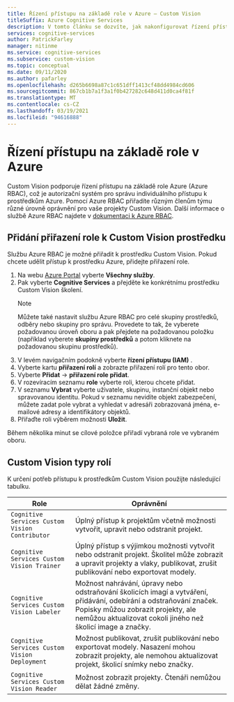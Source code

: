 ```yaml
---
title: Řízení přístupu na základě role v Azure – Custom Vision
titleSuffix: Azure Cognitive Services
description: V tomto článku se dozvíte, jak nakonfigurovat řízení přístupu na základě role Azure pro projekty Custom Vision.
services: cognitive-services
author: PatrickFarley
manager: nitinme
ms.service: cognitive-services
ms.subservice: custom-vision
ms.topic: conceptual
ms.date: 09/11/2020
ms.author: pafarley
ms.openlocfilehash: d265b6698a87c1c651dff1413cf48dd4984cd606
ms.sourcegitcommit: 867cb1b7a1f3a1f0b427282c648d411d0ca4f81f
ms.translationtype: MT
ms.contentlocale: cs-CZ
ms.lasthandoff: 03/19/2021
ms.locfileid: "94616888"
---
```

# <a name="azure-role-based-access-control"></a>Řízení přístupu na základě role v Azure

Custom Vision podporuje řízení přístupu na základě role Azure (Azure RBAC), což je autorizační systém pro správu individuálního přístupu k prostředkům Azure. Pomocí Azure RBAC přiřadíte různým členům týmu různé úrovně oprávnění pro vaše projekty Custom Vision. Další informace o službě Azure RBAC najdete v [dokumentaci k Azure RBAC](../../role-based-access-control/index.yml).

## <a name="add-role-assignment-to-custom-vision-resource"></a>Přidání přiřazení role k Custom Vision prostředku

Službu Azure RBAC je možné přiřadit k prostředku Custom Vision. Pokud chcete udělit přístup k prostředku Azure, přidejte přiřazení role.
1. Na webu [Azure Portal](https://ms.portal.azure.com/) vyberte **Všechny služby**. 
1. Pak vyberte **Cognitive Services** a přejděte ke konkrétnímu prostředku Custom Vision školení.
   > [!NOTE]
   > Můžete také nastavit službu Azure RBAC pro celé skupiny prostředků, odběry nebo skupiny pro správu. Provedete to tak, že vyberete požadovanou úroveň oboru a pak přejdete na požadovanou položku (například vyberete **skupiny prostředků** a potom kliknete na požadovanou skupinu prostředků).
1. V levém navigačním podokně vyberte **řízení přístupu (IAM)** .
1. Vyberte kartu **přiřazení rolí** a zobrazte přiřazení rolí pro tento obor.
1. Vyberte **Přidat**  ->  **přiřazení role přidat**.
1. V rozevíracím seznamu **role** vyberte roli, kterou chcete přidat.
1. V seznamu **Vybrat** vyberte uživatele, skupinu, instanční objekt nebo spravovanou identitu. Pokud v seznamu nevidíte objekt zabezpečení, můžete zadat pole vybrat a vyhledat v adresáři zobrazovaná jména, e-mailové adresy a identifikátory objektů.
1. Přiřaďte roli výběrem možnosti **Uložit**.

Během několika minut se cílové položce přiřadí vybraná role ve vybraném oboru.

## <a name="custom-vision-role-types"></a>Custom Vision typy rolí

K určení potřeb přístupu k prostředkům Custom Vision použijte následující tabulku.

|Role  |Oprávnění  |
|---------|---------|
|`Cognitive Services Custom Vision Contributor`     | Úplný přístup k projektům včetně možnosti vytvořit, upravit nebo odstranit projekt.        |
|`Cognitive Services Custom Vision Trainer`     | Úplný přístup s výjimkou možnosti vytvořit nebo odstranit projekt. Školitel může zobrazit a upravit projekty a vlaky, publikovat, zrušit publikování nebo exportovat modely.        |
|`Cognitive Services Custom Vision Labeler`     | Možnost nahrávání, úpravy nebo odstraňování školicích imagí a vytváření, přidávání, odebírání a odstraňování značek. Popisky můžou zobrazit projekty, ale nemůžou aktualizovat cokoli jiného než školicí image a značky.         |
|`Cognitive Services Custom Vision Deployment`     | Možnost publikovat, zrušit publikování nebo exportovat modely. Nasazení mohou zobrazit projekty, ale nemohou aktualizovat projekt, školicí snímky nebo značky.        |
|`Cognitive Services Custom Vision Reader`     | Možnost zobrazit projekty. Čtenáři nemůžou dělat žádné změny.        |